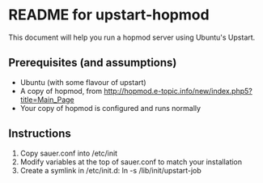 README for upstart-hopmod
=========================
This document will help you run a hopmod server using Ubuntu's Upstart.

Prerequisites (and assumptions)
-------------------------------
* Ubuntu (with some flavour of upstart)
* A copy of hopmod, from http://hopmod.e-topic.info/new/index.php5?title=Main_Page
* Your copy of hopmod is configured and runs normally 

Instructions
------------
1. Copy sauer.conf into /etc/init
2. Modify variables at the top of sauer.conf to match your installation
3. Create a symlink in /etc/init.d:
    ln -s /lib/init/upstart-job
